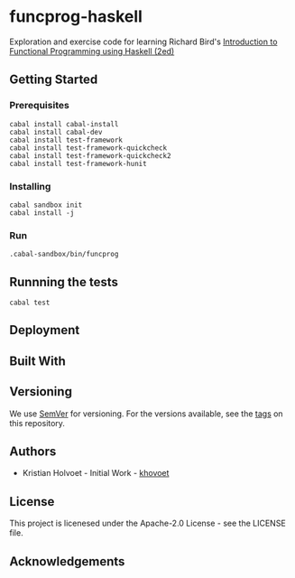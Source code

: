 # funcprog-haskell
Exploration and exercise code for learning Richard Bird's [Introduction to Functional Programming using Haskell (2ed)](https://www.amazon.com/Introduction-Functional-Programming-using-Haskell/dp/0134843460)

## Getting Started

### Prerequisites

```
cabal install cabal-install
cabal install cabal-dev
cabal install test-framework
cabal install test-framework-quickcheck
cabal install test-framework-quickcheck2
cabal install test-framework-hunit
```

### Installing
```
cabal sandbox init
cabal install -j
```

### Run
```
.cabal-sandbox/bin/funcprog
```

## Runnning the tests
```
cabal test
```

## Deployment

## Built With

## Versioning
We use [SemVer](http://semver.org/) for versioning. For the versions available, see the [tags](https://github.com/kholvoet/funcprog-haskell/tags) on this repository.

## Authors
- Kristian Holvoet - Initial Work - [khovoet](https://github.com/kholvoet)

## License
This project is licenesed under the Apache-2.0 License - see the LICENSE file.

## Acknowledgements
